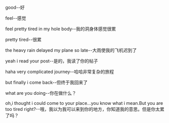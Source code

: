 good--好

feel--感觉

feel pretty tired in my hole body--我的洞身体感觉很累

pretty tired--很累

the heavy rain delayed my plane so late--大雨使我的飞机迟到了

yeah i read your post--是的，我读了你的帖子

haha very complicated journey--哈哈非常复杂的旅程

but finally i come back--但终于我回来了

what are you doing--你在做什么？

oh,i thought i could come to your place...you know what i mean.But you are too tired right?--哦，我以为我可以来到你的地方，你知道我的意思。但是你太累了吗？